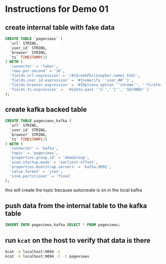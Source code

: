 # Instructions for Demo 01

## create internal table with fake data

```sql
CREATE TABLE `pageviews` (
  `url` STRING,
  `user_id` STRING,
  `browser` STRING,
  `ts` TIMESTAMP(3)
) WITH (
  'connector' = 'faker',
  'rows-per-second' = '10',
  'fields.url.expression' = '/#{GreekPhilosopher.name}.html',
  'fields.user_id.expression' = '#{numerify ''user_##''}',
  'fields.browser.expression' = '#{Options.option ''chrome'', ''firefox'', ''safari'')}',
  'fields.ts.expression' =  '#{date.past ''5'',''1'',''SECONDS''}'
);
```

## create kafka backed table

```sql
CREATE TABLE pageviews_kafka (
  `url` STRING,
  `user_id` STRING,
  `browser` STRING,
  `ts` TIMESTAMP(3)
) WITH (
  'connector' = 'kafka',
  'topic' = 'pageviews',
  'properties.group.id' = 'demoGroup',
  'scan.startup.mode' = 'earliest-offset',
  'properties.bootstrap.servers' = 'kafka:9092',
  'value.format' = 'json',
  'sink.partitioner' = 'fixed'
);
```

this will create the topic because autocreate is on in the local kafka

## push data from the internal table to the kafka table

```sql
INSERT INTO pageviews_kafka SELECT * FROM pageviews;
```

## run `kcat` on the host to verify that data is there

```bash
kcat -b localhost:9094 -L 
kcat -b localhost:9094 -C -t pageviews
```
